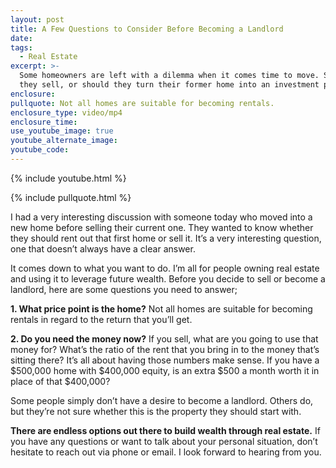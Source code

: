 ```yaml
---
layout: post
title: A Few Questions to Consider Before Becoming a Landlord
date:
tags:
  - Real Estate
excerpt: >-
  Some homeowners are left with a dilemma when it comes time to move. Should
  they sell, or should they turn their former home into an investment property?
enclosure:
pullquote: Not all homes are suitable for becoming rentals.
enclosure_type: video/mp4
enclosure_time:
use_youtube_image: true
youtube_alternate_image:
youtube_code:
---
```


{% include youtube.html %}

{% include pullquote.html %}

I had a very interesting discussion with someone today who moved into a new home before selling their current one. They wanted to know whether they should rent out that first home or sell it. It’s a very interesting question, one that doesn’t always have a clear answer.

It comes down to what you want to do. I’m all for people owning real estate and using it to leverage future wealth. Before you decide to sell or become a landlord, here are some questions you need to answer;

**1\. What price point is the home?** Not all homes are suitable for becoming rentals in regard to the return that you’ll get.

**2\. Do you need the money now?** If you sell, what are you going to use that money for? What’s the ratio of the rent that you bring in to the money that’s sitting there? It’s all about having those numbers make sense. If you have a $500,000 home with $400,000 equity, is an extra $500 a month worth it in place of that $400,000?

Some people simply don’t have a desire to become a landlord. Others do, but they’re not sure whether this is the property they should start with.

**There are endless options out there to build wealth through real estate.** If you have any questions or want to talk about your personal situation, don’t hesitate to reach out via phone or email. I look forward to hearing from you.